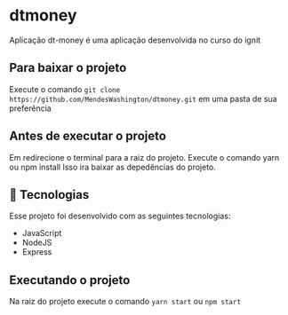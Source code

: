 # dtmoney
Aplicação dt-money é uma aplicação desenvolvida no curso do ignit

## Para baixar o projeto
Execute o comando  `git clone https://github.com/MendesWashington/dtmoney.git` em uma pasta de sua preferência

## Antes de executar o projeto
Em redirecione o terminal para a raiz do projeto.
Execute o comando yarn ou npm install
Isso ira baixar as depedências do projeto.

## 🚀 Tecnologias

Esse projeto foi desenvolvido com as seguintes tecnologias:

- JavaScript
- NodeJS
- Express

## Executando o projeto
Na raiz do projeto execute o comando `yarn start` ou  `npm start`

